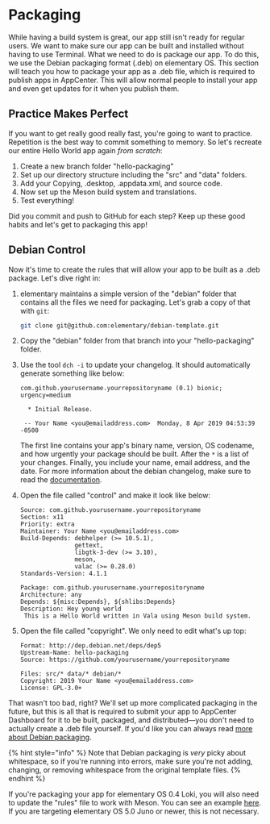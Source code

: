 # Packaging

While having a build system is great, our app still isn't ready for regular users. We want to make sure our app can be built and installed without having to use Terminal. What we need to do is package our app. To do this, we use the Debian packaging format \(.deb\) on elementary OS. This section will teach you how to package your app as a .deb file, which is required to publish apps in AppCenter. This will allow normal people to install your app and even get updates for it when you publish them.

## Practice Makes Perfect

If you want to get really good really fast, you're going to want to practice. Repetition is the best way to commit something to memory. So let's recreate our entire Hello World app again _from scratch_:

1. Create a new branch folder "hello-packaging"
2. Set up our directory structure including the "src" and "data" folders.
3. Add your Copying, .desktop, .appdata.xml, and source code.
4. Now set up the Meson build system and translations.
5. Test everything!

Did you commit and push to GitHub for each step? Keep up these good habits and let's get to packaging this app!

## Debian Control

Now it's time to create the rules that will allow your app to be built as a .deb package. Let's dive right in:

1. elementary maintains a simple version of the "debian" folder that contains all the files we need for packaging. Let's grab a copy of that with `git`:

   ```bash
   git clone git@github.com:elementary/debian-template.git
   ```

2. Copy the "debian" folder from that branch into your "hello-packaging" folder.
3. Use the tool `dch -i` to update your changelog. It should automatically generate something like below:

   ```text
   com.github.yourusername.yourrepositoryname (0.1) bionic; urgency=medium

     * Initial Release.

    -- Your Name <you@emailaddress.com>  Monday, 8 Apr 2019 04:53:39 -0500
   ```

   The first line contains your app's binary name, version, OS codename, and how urgently your package should be built. After the `*` is a list of your changes. Finally, you include your name, email address, and the date. For more information about the debian changelog, make sure to read the [documentation](https://www.debian.org/doc/debian-policy/#document-ch-source).

4. Open the file called "control" and make it look like below:

   ```text
   Source: com.github.yourusername.yourrepositoryname
   Section: x11
   Priority: extra
   Maintainer: Your Name <you@emailaddress.com>
   Build-Depends: debhelper (>= 10.5.1),
                  gettext,
                  libgtk-3-dev (>= 3.10),
                  meson,
                  valac (>= 0.28.0)
   Standards-Version: 4.1.1

   Package: com.github.yourusername.yourrepositoryname
   Architecture: any
   Depends: ${misc:Depends}, ${shlibs:Depends}
   Description: Hey young world
    This is a Hello World written in Vala using Meson build system.
   ```

5. Open the file called "copyright". We only need to edit what's up top:

   ```text
   Format: http://dep.debian.net/deps/dep5
   Upstream-Name: hello-packaging
   Source: https://github.com/yourusername/yourrepositoryname

   Files: src/* data/* debian/*
   Copyright: 2019 Your Name <you@emailaddress.com>
   License: GPL-3.0+
   ```

That wasn't too bad, right? We'll set up more complicated packaging in the future, but this is all that is required to submit your app to AppCenter Dashboard for it to be built, packaged, and distributed—you don't need to actually create a .deb file yourself. If you'd like you can always read [more about Debian packaging](https://www.debian.org/doc/debian-policy/).

{% hint style="info" %}
Note that Debian packaging is _very_ picky about whitespace, so if you're running into errors, make sure you're not adding, changing, or removing whitespace from the original template files.
{% endhint %}

If you're packaging your app for elementary OS 0.4 Loki, you will also need to update the "rules" file to work with Meson. You can see an example [here](https://github.com/cassidyjames/principles/blob/ef84ed129bdeaec613b0c457c766cb9aa9ac1bfb/debian/rules). If you are targeting elementary OS 5.0 Juno or newer, this is not necessary.

